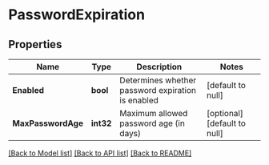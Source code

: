 # PasswordExpiration

## Properties
Name | Type | Description | Notes
------------ | ------------- | ------------- | -------------
**Enabled** | **bool** | Determines whether password expiration is enabled | [default to null]
**MaxPasswordAge** | **int32** | Maximum allowed password age (in days) | [optional] [default to null]

[[Back to Model list]](../README.md#documentation-for-models) [[Back to API list]](../README.md#documentation-for-api-endpoints) [[Back to README]](../README.md)

